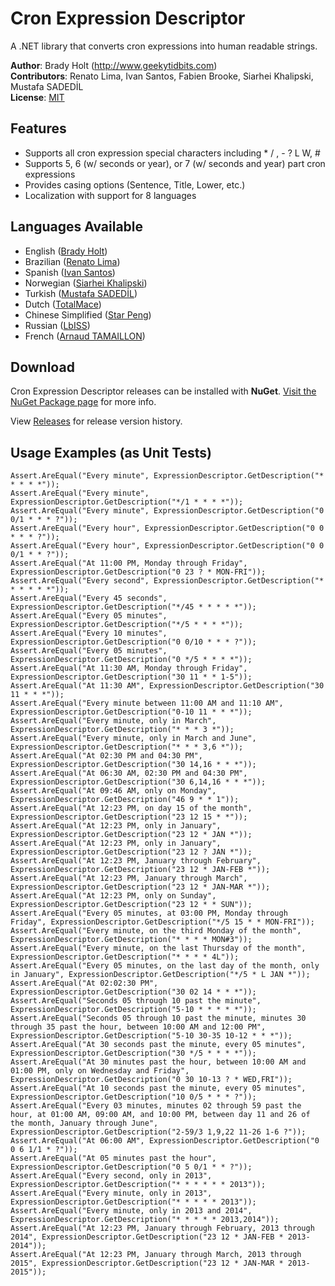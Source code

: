 ﻿Cron Expression Descriptor
==========================
A .NET library that converts cron expressions into human readable strings.

**Author**: Brady Holt (http://www.geekytidbits.com)  
**Contributors**: Renato Lima, Ivan Santos, Fabien Brooke, Siarhei Khalipski, Mustafa SADEDİL  
**License**: [MIT](http://opensource.org/licenses/MIT)

Features         
--------
 * Supports all cron expression special characters including * / , - ? L W, #
 * Supports 5, 6 (w/ seconds or year), or 7 (w/ seconds and year) part cron expressions
 * Provides casing options (Sentence, Title, Lower, etc.)
 * Localization with support for 8 languages
 
Languages Available
--------

 * English ([Brady Holt](https://github.com/bradyholt))
 * Brazilian ([Renato Lima](https://github.com/natenho))
 * Spanish ([Ivan Santos](https://github.com/ivansg))
 * Norwegian ([Siarhei Khalipski](https://github.com/KhalipskiSiarhei))
 * Turkish ([Mustafa SADEDİL](https://github.com/sadedil))
 * Dutch ([TotalMace](https://github.com/TotalMace))
 * Chinese Simplified ([Star Peng](https://github.com/starpeng))
 * Russian ([LbISS](https://github.com/LbISS))
 * French ([Arnaud TAMAILLON](https://github.com/Greybird))

Download
----------

Cron Expression Descriptor releases can be installed with **NuGet**.  [Visit the NuGet Package page](https://www.nuget.org/packages/CronExpressionDescriptor/) for more info.

View [Releases](https://github.com/bradyholt/cron-expression-descriptor/releases) for release version history.

Usage Examples (as Unit Tests)
--------

    Assert.AreEqual("Every minute", ExpressionDescriptor.GetDescription("* * * * *"));
    Assert.AreEqual("Every minute", ExpressionDescriptor.GetDescription("*/1 * * * *"));
    Assert.AreEqual("Every minute", ExpressionDescriptor.GetDescription("0 0/1 * * * ?"));
    Assert.AreEqual("Every hour", ExpressionDescriptor.GetDescription("0 0 * * * ?"));
    Assert.AreEqual("Every hour", ExpressionDescriptor.GetDescription("0 0 0/1 * * ?"));
    Assert.AreEqual("At 11:00 PM, Monday through Friday", ExpressionDescriptor.GetDescription("0 23 ? * MON-FRI"));
    Assert.AreEqual("Every second", ExpressionDescriptor.GetDescription("* * * * * *"));
    Assert.AreEqual("Every 45 seconds", ExpressionDescriptor.GetDescription("*/45 * * * * *"));
    Assert.AreEqual("Every 05 minutes", ExpressionDescriptor.GetDescription("*/5 * * * *"));
    Assert.AreEqual("Every 10 minutes", ExpressionDescriptor.GetDescription("0 0/10 * * * ?"));
    Assert.AreEqual("Every 05 minutes", ExpressionDescriptor.GetDescription("0 */5 * * * *"));
    Assert.AreEqual("At 11:30 AM, Monday through Friday", ExpressionDescriptor.GetDescription("30 11 * * 1-5"));
    Assert.AreEqual("At 11:30 AM", ExpressionDescriptor.GetDescription("30 11 * * *"));
    Assert.AreEqual("Every minute between 11:00 AM and 11:10 AM", ExpressionDescriptor.GetDescription("0-10 11 * * *"));
    Assert.AreEqual("Every minute, only in March", ExpressionDescriptor.GetDescription("* * * 3 *"));
    Assert.AreEqual("Every minute, only in March and June", ExpressionDescriptor.GetDescription("* * * 3,6 *"));
    Assert.AreEqual("At 02:30 PM and 04:30 PM", ExpressionDescriptor.GetDescription("30 14,16 * * *"));
    Assert.AreEqual("At 06:30 AM, 02:30 PM and 04:30 PM", ExpressionDescriptor.GetDescription("30 6,14,16 * * *"));
    Assert.AreEqual("At 09:46 AM, only on Monday", ExpressionDescriptor.GetDescription("46 9 * * 1"));
    Assert.AreEqual("At 12:23 PM, on day 15 of the month", ExpressionDescriptor.GetDescription("23 12 15 * *"));
    Assert.AreEqual("At 12:23 PM, only in January", ExpressionDescriptor.GetDescription("23 12 * JAN *"));
    Assert.AreEqual("At 12:23 PM, only in January", ExpressionDescriptor.GetDescription("23 12 ? JAN *"));
    Assert.AreEqual("At 12:23 PM, January through February", ExpressionDescriptor.GetDescription("23 12 * JAN-FEB *"));
    Assert.AreEqual("At 12:23 PM, January through March", ExpressionDescriptor.GetDescription("23 12 * JAN-MAR *"));
    Assert.AreEqual("At 12:23 PM, only on Sunday", ExpressionDescriptor.GetDescription("23 12 * * SUN"));
    Assert.AreEqual("Every 05 minutes, at 03:00 PM, Monday through Friday", ExpressionDescriptor.GetDescription("*/5 15 * * MON-FRI"));
    Assert.AreEqual("Every minute, on the third Monday of the month", ExpressionDescriptor.GetDescription("* * * * MON#3"));
    Assert.AreEqual("Every minute, on the last Thursday of the month", ExpressionDescriptor.GetDescription("* * * * 4L"));
    Assert.AreEqual("Every 05 minutes, on the last day of the month, only in January", ExpressionDescriptor.GetDescription("*/5 * L JAN *"));
    Assert.AreEqual("At 02:02:30 PM", ExpressionDescriptor.GetDescription("30 02 14 * * *"));
    Assert.AreEqual("Seconds 05 through 10 past the minute", ExpressionDescriptor.GetDescription("5-10 * * * * *"));
    Assert.AreEqual("Seconds 05 through 10 past the minute, minutes 30 through 35 past the hour, between 10:00 AM and 12:00 PM", ExpressionDescriptor.GetDescription("5-10 30-35 10-12 * * *"));
    Assert.AreEqual("At 30 seconds past the minute, every 05 minutes", ExpressionDescriptor.GetDescription("30 */5 * * * *"));
    Assert.AreEqual("At 30 minutes past the hour, between 10:00 AM and 01:00 PM, only on Wednesday and Friday", ExpressionDescriptor.GetDescription("0 30 10-13 ? * WED,FRI"));
    Assert.AreEqual("At 10 seconds past the minute, every 05 minutes", ExpressionDescriptor.GetDescription("10 0/5 * * * ?"));
    Assert.AreEqual("Every 03 minutes, minutes 02 through 59 past the hour, at 01:00 AM, 09:00 AM, and 10:00 PM, between day 11 and 26 of the month, January through June", ExpressionDescriptor.GetDescription("2-59/3 1,9,22 11-26 1-6 ?"));
    Assert.AreEqual("At 06:00 AM", ExpressionDescriptor.GetDescription("0 0 6 1/1 * ?"));
    Assert.AreEqual("At 05 minutes past the hour", ExpressionDescriptor.GetDescription("0 5 0/1 * * ?"));
    Assert.AreEqual("Every second, only in 2013", ExpressionDescriptor.GetDescription("* * * * * * 2013"));
    Assert.AreEqual("Every minute, only in 2013", ExpressionDescriptor.GetDescription("* * * * * 2013"));
    Assert.AreEqual("Every minute, only in 2013 and 2014", ExpressionDescriptor.GetDescription("* * * * * 2013,2014"));
    Assert.AreEqual("At 12:23 PM, January through February, 2013 through 2014", ExpressionDescriptor.GetDescription("23 12 * JAN-FEB * 2013-2014"));
    Assert.AreEqual("At 12:23 PM, January through March, 2013 through 2015", ExpressionDescriptor.GetDescription("23 12 * JAN-MAR * 2013-2015"));
